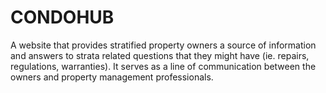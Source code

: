 # CONDOHUB

A website that provides stratified property owners a source of information and answers to strata related questions that they might have (ie. repairs, regulations, warranties). It serves as a line of communication between the owners and property management professionals.


